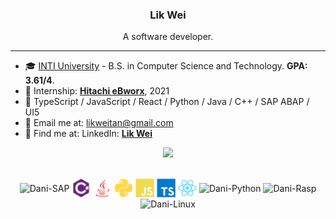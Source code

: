 <div align="center">
  <h3>Lik Wei</h3>
  <p>A software developer.</p>
  <hr>
</div>

- 🎓  [INTI University](https://newinti.edu.my/) - B.S. in Computer Science and Technology. **GPA: 3.61/4**.
- 🧸 Internship: **[Hitachi eBworx](https://www.hitachi-ebworx.com/)**, 2021
- 🦾 TypeScript / JavaScript / React / Python / Java / C++ / SAP ABAP / UI5
- 📨 Email me at: [likweitan@gmail.com](mailto:likweitan@gmail.com)
- 🐾 Find me at: LinkedIn: **[Lik Wei](https://www.linkedin.com/in/likweitan/)**

<p align = "center">
  <img src = "https://streak-stats.demolab.com?user=likweitan&theme=date-night&hide_border=true&border_radius=50&card_width=800&background=FFFFFF00">
  <!-- <img src = "https://github-readme-stats.vercel.app/api?username=likweitan&count_private=true&show_icons=true&line_height=30&theme=dracula&include_all_commits=true&hide=contribs,prs&border_radius=20">
  <img src = "https://github-readme-stats.vercel.app/api/top-langs/?username=likweitan&layout=compact&line_height=20&theme=dracula&border_radius=20"> -->
</p>

<div align="center">
<!-- <img src="https://i.pinimg.com/originals/1c/4f/ac/1c4facad627b098885aec6266b8c6c0e.gif">
<div>
  <a href="https://github.com/danihre">
  <img height="160em" src="https://github-readme-stats.vercel.app/api?username=danihre&include_all_commits&count_private=true&show_icons=true&theme=dracula"/>
  <img height="160em" src="https://github-readme-stats.vercel.app/api/top-langs/?username=danihre&layout=compact&langs_count=10&theme=dracula&hide=java&exclude_repo=js-nds,jsdoom"/>
  </div>

<a href="https://www.linkedin.com/in/likweitan/">
    <img src="https://img.shields.io/badge/linkedin-%230077B5.svg?&style=for-the-badge&logo=linkedin&logoColor=white" />
  </a>&nbsp;&nbsp;
  <a href="https://instagram.com/likweitan">
    <img src="https://img.shields.io/badge/instagram-%23E4405F.svg?&style=for-the-badge&logo=instagram&logoColor=white" />        
  </a>&nbsp;&nbsp;

<div>
 <a href="https://discordapp.com/users/424187328051937292" target="_blank"><img src="https://img.shields.io/badge/Discord-7289DA?style=for-the-badge&logo=discord&logoColor=white" target="_blank"></a> 
  <a href = "mailto:henriqueevaldo@outlook.com"><img src="https://img.shields.io/badge/Microsoft_Outlook-0078D4?style=for-the-badge&logo=microsoft-outlook&logoColor=white" target="_blank"></a>
  <a href="https://www.linkedin.com/in/danielhre/" target="_blank"><img src="https://img.shields.io/badge/-LinkedIn-%230077B5?style=for-the-badge&logo=linkedin&logoColor=white" target="_blank"></a>
 </div> -->
<div style="display: inline_block"><br>
  <img align="center" alt="Dani-SAP" height="30" src="https://upload.wikimedia.org/wikipedia/commons/5/59/SAP_2011_logo.svg">
  <img align="center" alt="Dani-CSS" height="30" src="https://raw.githubusercontent.com/devicons/devicon/master/icons/csharp/csharp-plain.svg">
  <img align="center" alt="Dani-CSS" height="30" src="https://raw.githubusercontent.com/devicons/devicon/master/icons/java/java-plain.svg">
  <img align="center" alt="Dani-JS" height="30" src="https://raw.githubusercontent.com/devicons/devicon/master/icons/python/python-plain.svg">
  <img align="center" alt="Dani-JS" height="30" src="https://raw.githubusercontent.com/devicons/devicon/master/icons/javascript/javascript-plain.svg">
  <img align="center" alt="Dani-JS" height="30" src="https://raw.githubusercontent.com/devicons/devicon/master/icons/typescript/typescript-plain.svg">
  <img align="center" alt="Dani-JS" height="30" src="https://raw.githubusercontent.com/devicons/devicon/master/icons/react/react-original.svg" />
  <img align="center" alt="Dani-Python" height="30" src="https://cdn.jsdelivr.net/gh/devicons/devicon/icons/python/python-plain.svg">
<!--   <img align="center" alt="Dani-Linux" height="30" src="https://cdn.jsdelivr.net/gh/devicons/devicon/icons/rust/rust-plain.svg"> -->
  <img align="center" alt="Dani-Rasp" height="30" src="https://cdn.jsdelivr.net/gh/devicons/devicon/icons/raspberrypi/raspberrypi-plain.svg">
  <img align="center" alt="Dani-Linux" height="30" src="https://cdn.jsdelivr.net/gh/devicons/devicon/icons/linux/linux-plain.svg">
<!--   <img align="center" alt="Dani-Shell" height="35" width="45" src="./assets/bash-original.svg">
  </div>
 </div> -->
  
<!--![Profile views](https://komarev.com/ghpvc/?username=likweitan&label=Profile%20views&color=60598F&style=flat) -->
